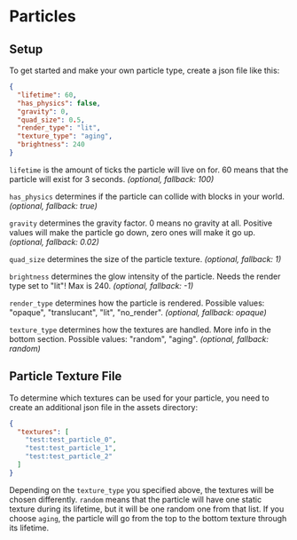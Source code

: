 # Particles

## Setup
To get started and make your own particle type, create a json file like this:

```json title="addon/<namespace>/particle_types/<particle ID>.json"
{
  "lifetime": 60,
  "has_physics": false,
  "gravity": 0,
  "quad_size": 0.5,
  "render_type": "lit",
  "texture_type": "aging",
  "brightness": 240
}
```

`lifetime` is the amount of ticks the particle will live on for. 60 means that the particle will exist for 3 seconds. *(optional, fallback: 100)*

`has_physics` determines if the particle can collide with blocks in your world. *(optional, fallback: true)*

`gravity` determines the gravity factor. 0 means no gravity at all. Positive values will make the particle go down, zero ones will make it go up. *(optional, fallback: 0.02)*

`quad_size` determines the size of the particle texture. *(optional, fallback: 1)*

`brightness` determines the glow intensity of the particle. Needs the render type set to "lit"! Max is 240.  *(optional, fallback: -1)*

`render_type` determines how the particle is rendered. Possible values: "opaque", "translucant", "lit", "no_render". *(optional, fallback: opaque)*

`texture_type` determines how the textures are handled. More info in the bottom section. Possible values: "random", "aging".  *(optional, fallback: random)*


## Particle Texture File

To determine which textures can be used for your particle, you need to create an additional json file in the assets directory:  

```json title="assets/<namespace>/particles/<particle ID>.json"
{
  "textures": [
    "test:test_particle_0",
    "test:test_particle_1",
    "test:test_particle_2"
  ]
}
```

Depending on the `texture_type` you specified above, the textures will be chosen differently. `random` means that the particle will have one static texture during its lifetime, but it will be one random one from that list. If you choose `aging`, the particle will go from the top to the bottom texture through its lifetime.